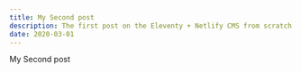 ```yaml
---
title: My Second post
description: The first post on the Eleventy + Netlify CMS from scratch blog
date: 2020-03-01
---
```


My Second post
